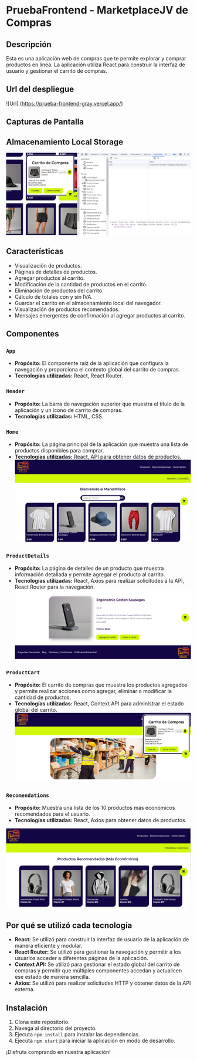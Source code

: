 # PruebaFrontend - MarketplaceJV de Compras

## Descripción

Esta es una aplicación web de compras que te permite explorar y comprar productos en línea. La aplicación utiliza React para construir la interfaz de usuario y gestionar el carrito de compras.

## Url del despliegue

![Url] (https://prueba-frontend-gray.vercel.app/)

## Capturas de Pantalla
## Almacenamiento Local Storage
![Captura de pantalla 4](./src/assets/captura5.png)


## Características

- Visualización de productos.
- Páginas de detalles de productos.
- Agregar productos al carrito.
- Modificación de la cantidad de productos en el carrito.
- Eliminación de productos del carrito.
- Cálculo de totales con y sin IVA.
- Guardar el carrito en el almacenamiento local del navegador.
- Visualización de productos recomendados.
- Mensajes emergentes de confirmación al agregar productos al carrito.

## Componentes

### `App`

- **Propósito:** El componente raíz de la aplicación que configura la navegación y proporciona el contexto global del carrito de compras.
- **Tecnologías utilizadas:** React, React Router.

### `Header`

- **Propósito:** La barra de navegación superior que muestra el título de la aplicación y un ícono de carrito de compras.
- **Tecnologías utilizadas:** HTML, CSS.

### `Home`

- **Propósito:** La página principal de la aplicación que muestra una lista de productos disponibles para comprar.
- **Tecnologías utilizadas:** React, API para obtener datos de productos.
![Captura de pantalla 1](./src/assets/image.png)

### `ProductDetails`

- **Propósito:** La página de detalles de un producto que muestra información detallada y permite agregar el producto al carrito.
- **Tecnologías utilizadas:** React, Axios para realizar solicitudes a la API, React Router para la navegación.
![Captura de pantalla 4](./src/assets/captura4.png)

### `ProductCart`

- **Propósito:** El carrito de compras que muestra los productos agregados y permite realizar acciones como agregar, eliminar o modificar la cantidad de productos.
- **Tecnologías utilizadas:** React, Context API para administrar el estado global del carrito.
![Captura de pantalla 3](./src/assets/captura3.png)

### `Recomendations`

- **Propósito:** Muestra una lista de los 10 productos más económicos recomendados para el usuario.
- **Tecnologías utilizadas:** React, Axios para obtener datos de productos.

![Captura de pantalla 2](./src/assets/Captura2.png)


## Por qué se utilizó cada tecnología

- **React:** Se utilizó para construir la interfaz de usuario de la aplicación de manera eficiente y modular.
- **React Router:** Se utilizó para gestionar la navegación y permitir a los usuarios acceder a diferentes páginas de la aplicación.
- **Context API:** Se utilizó para gestionar el estado global del carrito de compras y permitir que múltiples componentes accedan y actualicen ese estado de manera sencilla.
- **Axios:** Se utilizó para realizar solicitudes HTTP y obtener datos de la API externa.

## Instalación

1. Clona este repositorio.
2. Navega al directorio del proyecto.
3. Ejecuta `npm install` para instalar las dependencias.
4. Ejecuta `npm start` para iniciar la aplicación en modo de desarrollo.

¡Disfruta comprando en nuestra aplicación!
